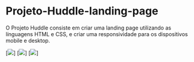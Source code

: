 # Projeto-Huddle-landing-page
O Projeto Huddle consiste em criar uma landing page utilizando as línguagens HTML e CSS, e criar uma responsividade para os dispositivos mobile e desktop.


[<img src="./animacao.gif">]
[<img src="./desktop-design.jpg">]
[<img src="./mobile-design.jpg">]